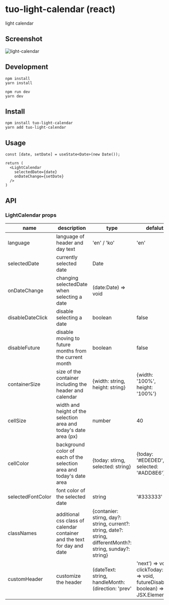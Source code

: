 # tuo-light-calendar (react)
light calendar

## Screenshot
![light-calendar](https://github.com/tuo-dev/for-photo-storage/assets/137742986/ead52d60-dcdc-4b44-a840-3c33741b0e21)


## Development

```
npm install
yarn install

npm run dev
yarn dev
```

## Install

```
npm install tuo-light-calendar
yarn add tuo-light-calendar
```

## Usage

```
const [date, setDate] = useState<Date>(new Date());

return (
  <LightCalendar
    selectedDate={date}
    onDateChange={setDate}
  />
)
```

## API

### LightCalendar props

| name | description | type | defalut | 
| --- | --- | --- | --- |
| language | language of header and day text | 'en' / 'ko' | 'en' |
| selectedDate | currently selected date | Date | |
| onDateChange | changing selectedDate when selecting a date | (date:Date) => void | |
| disableDateClick | disable selecting a date | boolean | false |
| disableFuture | disable moving to future months from the current month | boolean | false |
| containerSize | size of the container including the header and calendar | {width: string, height: string} | {width: '100%', height: '100%'} |
| cellSize | width and height of the selection area and today's date area (px) | number | 40 |
| cellColor | background color of each of the selection area and today's date area | {today: stirng, selected: string} | {today: '#EDEDED', selected: '#ADD8E6'} |
| selectedFontColor | font color of the selected date | string | '#333333' |
| classNames | additional css class of calendar container and the text for day and date  | {contanier: stirng, day?: string, current?: string, date?: string, differentMonth?: string, sunday?: string} | |
| customHeader | customize the header | (dateText: string, handleMonth: (direction: 'prev' | 'next') => void, clickToday: () => void, futureDisabled: boolean) => JSX.Element | |
